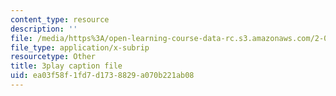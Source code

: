 ```yaml
---
content_type: resource
description: ''
file: /media/https%3A/open-learning-course-data-rc.s3.amazonaws.com/2-003sc-engineering-dynamics-fall-2011/ea03f58f1fd7d1738829a070b221ab08_9CPA6WG6mRo.srt
file_type: application/x-subrip
resourcetype: Other
title: 3play caption file
uid: ea03f58f-1fd7-d173-8829-a070b221ab08
---
```

